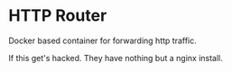 HTTP Router
==================

Docker based container for forwarding http traffic.

If this get's hacked. They have nothing but a nginx install.
